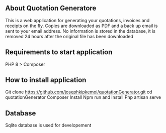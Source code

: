 ## About Quotation Generatore

This is a web application for generating your quotations, invoices and receipts on the fly. Copies are downloaded as PDF and a back up email is sent to your email address. 
No information is stored in the database, it is removed 24 hours after the original file has been downloaded

## Requirements to start application
PHP 8 >
Composer

## How to install application
Git clone https://github.com/josephkipkemoi/quotationGenerator.git
cd quotationGenerator
Composer Install
Npm run and install
Php artisan serve


## Database
Sqlite database is  used for developement
